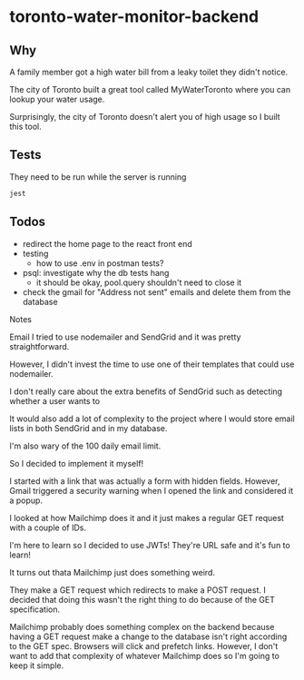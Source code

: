 # toronto-water-monitor-backend

## Why

A family member got a high water bill from a leaky toilet they didn't notice.

The city of Toronto built a great tool called MyWaterToronto where you can lookup your water usage.

Surprisingly, the city of Toronto doesn't alert you of high usage so I built this tool.

## Tests

They need to be run while the server is running

```sh
jest
```

## Todos

- redirect the home page to the react front end
- testing
  - how to use .env in postman tests?
- psql: investigate why the db tests hang
  - it should be okay, pool.query shouldn't need to close it
- check the gmail for "Address not sent" emails and delete them from the database

Notes

Email
I tried to use nodemailer and SendGrid and it was pretty straightforward.

However, I didn't invest the time to use one of their templates that could use nodemailer.

I don't really care about the extra benefits of SendGrid such as detecting whether a user wants to

It would also add a lot of complexity to the project where I would store email lists in both SendGrid and in my database.

I'm also wary of the 100 daily email limit.

So I decided to implement it myself!

I started with a link that was actually a form with hidden fields.
However, Gmail triggered a security warning when I opened the link and considered it a popup.

I looked at how Mailchimp does it and it just makes a regular GET request with a couple of IDs.

I'm here to learn so I decided to use JWTs! They're URL safe and it's fun to learn!

It turns out thata Mailchimp just does something weird.

They make a GET request which redirects to make a POST request. I decided that doing this wasn't the right thing to do because of the GET specification.

Mailchimp probably does something complex on the backend because having a GET request make a change to the database isn't right according to the GET spec. Browsers will click and prefetch links.
However, I don't want to add that complexity of whatever Mailchimp does so I'm going to keep it simple.
